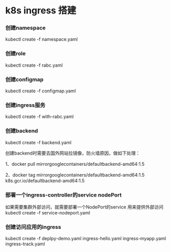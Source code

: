 
# k8s ingress 搭建

### 创建namespace
kubectl create -f namespace.yaml

### 创建role
kubectl create -f rabc.yaml

### 创建configmap
kubectl create -f configmap.yaml

### 创建ingress服务
kubectl create -f with-rabc.yaml

### 创建backend
kubectl create -f backend.yaml

创建backend时需要去国外网站拉镜像，防火墙原因，做如下处理：

1、docker pull mirrorgooglecontainers/defaultbackend-amd64:1.5

2、docker tag mirrorgooglecontainers/defaultbackend-amd64:1.5 k8s.gcr.io/defaultbackend-amd64:1.5

### 部署一个ingress-controller的service nodePort
如果需要集群外部访问，就需要部署一个NodePort的service 用来提供外部访问
kubectl create -f service-nodeport.yaml

### 创建访问应用的ingress
kubectl create -f deplpy-demo.yaml ingress-hello.yaml ingress-myapp.yaml ingress-track.yaml
